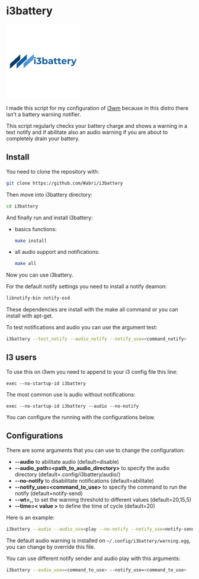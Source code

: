 # i3battery

![LOGO](LOGO.png)

I made this script for my configuration of [i3wm](i3wm.org) because in this distro there isn't a battery warning notifier.

This script regularly checks your battery charge and shows a warning in a text notify and if abilitate also an audio warning if you are about to completely drain your battery.

## Install

You need to clone the repository with:

```bash
git clone https://github.com/Wabri/i3battery
```

Then move into i3battery directory:

```bash
cd i3battery
```

And finally run and install i3battery:

* basics functions:

    ```bash
    make install
    ```

* all audio support and notifications:

    ```bash
    make all
    ```

Now you can use i3battery.

For the default notify settings you need to install a notify deamon:

```bash
libnotify-bin notify-osd
```

These dependencies are install with the make all command or you can install with apt-get.

To test notifications and audio you can use the argument test:

```bash
i3battery --test_notify --audio_notify --notify_use=<command_notify>
```

## I3 users

To use this on i3wm you need to append to your i3 config file this line:

```i3wm
exec --no-startup-id i3battery
```

The most common use is audio without notifications:

```i3wm
exec --no-startup-id i3battery --audio --no-notify
```

You can configure the running with the configurations below.

## Configurations

There are some arguments that you can use to change the configuration:

* **--audio** to abilitate audio (default=disable)
* **--audio_path=<path_to_audio_directory>** to specify the audio directory (default=.config/i3battery/audio/)
* **--no-notify** to disabilitate notifications (default=abilitate)
* **--notify_use=<command_to_use>** to specify the command to run the notify (default=notify-send)
* **--wt=<wt1>,<wt2>,<wt3>** to set the warning threshold to different values (default=20,15,5)
* **--time=< value >** to define the time of cycle (default=20)

Here is an example:

```bash
i3battery --audio --audio_use=play --no-notify --notify_use=notify-send --wt=40,30,10 --time=5
```

The default audio warning is installed on `~/.config/i3battery/warning.ogg`, you can change by override this file.

You can use different notify sender and audio play with this arguments:

```bash
i3battery --audio_use=<command_to_use> --notify_use=<command_to_use>
```

